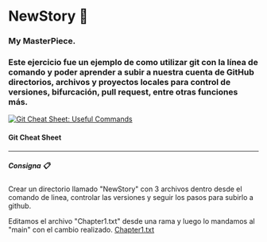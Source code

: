 # NewStory 📘
### My MasterPiece.

### Este ejercicio fue un ejemplo de como utilizar git con la línea de comando y poder aprender a subir a nuestra cuenta de GitHub directorios, archivos y proyectos locales para control de versiones, bifurcación,  pull request, entre otras funciones más.



[![Git Cheat Sheet: Useful Commands](https://jdsalaro.com/files/0001/gitworkflow.png "Git Cheat Sheet: Useful Commands")](https://www.google.com/url?sa=i&url=https%3A%2F%2Fjdsalaro.com%2Fblog%2Fgit-cheat-sheet.html&psig=AOvVaw0RBvTi83Ksw4gI8RcbYPGF&ust=1677872567545000&source=images&cd=vfe&ved=0CBAQjRxqFwoTCMilysSAvv0CFQAAAAAdAAAAABAJ "Git Cheat Sheet: Useful Commands")
#### Git Cheat Sheet


------------


##### Consigna 📋

Crear un directorio llamado "NewStory" con 3 archivos dentro desde el comando de linea, controlar las versiones y seguir los pasos para subirlo a github.

 Editamos el archivo "Chapter1.txt" desde una rama y luego lo mandamos al "main" con el cambio realizado.
[Chapter1.txt](https://github.com/sabrinayala27/NewStory/network "Chapter1.txt")
